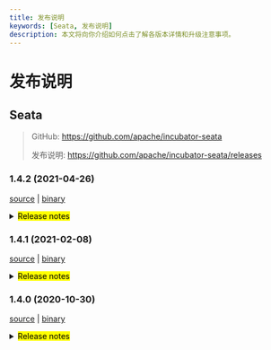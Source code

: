 ```yaml
---
title: 发布说明
keywords: [Seata, 发布说明]
description: 本文将向你介绍如何点击了解各版本详情和升级注意事项。
---
```



# 发布说明

## Seata

> GitHub: https://github.com/apache/incubator-seata 
> 
> 发布说明: https://github.com/apache/incubator-seata/releases

### 1.4.2 (2021-04-26)

[source](https://github.com/apache/incubator-seata/archive/v1.4.2.zip) |
[binary](https://github.com/apache/incubator-seata/releases/download/v1.4.2/seata-server-1.4.2.zip)

<details>
  <summary><mark>Release notes</mark></summary>


### Seata 1.4.2

Seata 1.4.2 发布。

Seata 是一款开源的分布式事务解决方案，提供高性能和简单易用的分布式事务服务。

此版本更新如下：

### feature：

- [[#2933](https://github.com/apache/incubator-seata/pull/2933)] 支持mysql antlr sqlparser
- [[#3228](https://github.com/apache/incubator-seata/pull/3228)] 支持自定义序列化插件
- [[#3172](https://github.com/apache/incubator-seata/pull/3172)] 支持 AT 模式 undo_log 压缩模式
- [[#3372](https://github.com/apache/incubator-seata/pull/3372)] 支持saga模式下用户自定义是否更新最后一次重试日志
- [[#3411](https://github.com/apache/incubator-seata/pull/3411)] 支持seata-server 线程池参数可配置
- [[#3348](https://github.com/apache/incubator-seata/pull/3348)] 支持 TC 存储模式使用 redis-sentinel
- [[#2667](https://github.com/apache/incubator-seata/pull/2667)] 支持使用db和redis存储模式时密码的加解密
- [[#3427](https://github.com/apache/incubator-seata/pull/3427)] 支持分布式锁接口
- [[#3443](https://github.com/apache/incubator-seata/pull/3443)] 支持将seata-server的日志发送到logstash或kafka中
- [[#3486](https://github.com/apache/incubator-seata/pull/3486)] 支持Metrics增加事务分组属性
- [[#3317](https://github.com/apache/incubator-seata/pull/3317)] 支持当zookeeper作为配置中心时从单node获取全部配置
- [[#3516](https://github.com/apache/incubator-seata/pull/3516)] 支持 consul 作为注册中心和配置中心时的 acl-token
- [[#3116](https://github.com/apache/incubator-seata/pull/3116)] 支持配置 apollo 配置中心配置 configService 和 cluster
- [[#3468](https://github.com/apache/incubator-seata/pull/3468)] 支持saga模式下任务循环执行
- [[#3447](https://github.com/apache/incubator-seata/pull/3447)] 支持日志框架中事务上下文的打印


### bugfix：

- [[#3258](https://github.com/apache/incubator-seata/pull/3258)] 修复AsyncWorker潜在的OOM问题
- [[#3293](https://github.com/apache/incubator-seata/pull/3293)] 修复配置缓存获取值类型不匹配的问题
- [[#3241](https://github.com/apache/incubator-seata/pull/3241)] 禁止在多SQL的情况下使用 limit 和 order by 语法
- [[#3406](https://github.com/apache/incubator-seata/pull/3406)] 修复当config.txt中包含特殊字符时无法推送至 nacos 的问题
- [[#3367](https://github.com/apache/incubator-seata/pull/3367)] 修复最后一个XA分支二阶段时偶发无法回滚的异常
- [[#3418](https://github.com/apache/incubator-seata/pull/3418)] 修复 getGeneratedKeys 可能会取到历史的主键的问题
- [[#3448](https://github.com/apache/incubator-seata/pull/3448)] 修复多个锁竞争失败时，仅删除单个锁，并优化锁竞争逻辑提升处理性能
- [[#3408](https://github.com/apache/incubator-seata/pull/3408)] 修复jar运行模式第三方依赖分离打包时的NPE问题
- [[#3431](https://github.com/apache/incubator-seata/pull/3431)] 修复在读取配置时Property Bean可能未初始化的问题
- [[#3413](https://github.com/apache/incubator-seata/pull/3413)] 修复回滚到savepoint以及releaseSavepoint的逻辑
- [[#3451](https://github.com/apache/incubator-seata/pull/3451)] 修复autoCommit=true，全局锁竞争失败时的脏写问题
- [[#3481](https://github.com/apache/incubator-seata/pull/3481)] 修复当 consul client 抛出异常时导致刷新任务中断的问题
- [[#3491](https://github.com/apache/incubator-seata/pull/3491)] 修复README.md文件中的拼写错误
- [[#3531](https://github.com/apache/incubator-seata/pull/3531)] 修复RedisTransactionStoreManager 获取 brachTransaction 可能的 NPE 问题
- [[#3500](https://github.com/apache/incubator-seata/pull/3500)] 修复 oracle 和 postgreSql 无法获取 column info 的问题
- [[#3560](https://github.com/apache/incubator-seata/pull/3560)] 修复 Committing 状态的事务异步任务没有时间阈值和无法进行事务恢复的问题
- [[#3555](https://github.com/apache/incubator-seata/pull/3555)] 通过setBytes代替setBlob，避免高版本jdbc驱动工作异常
- [[#3540](https://github.com/apache/incubator-seata/pull/3540)] 修复server发布打包时缺失文件的问题
- [[#3597](https://github.com/apache/incubator-seata/pull/3597)] 修复可能的 NPE问题
- [[#3568](https://github.com/apache/incubator-seata/pull/3568)] 修复自动数据源代理因 ConcurrentHashMap.computeIfAbsent 导致的死锁问题
- [[#3402](https://github.com/apache/incubator-seata/pull/3402)] 修复更新SQL中字段名含有库名无法解析更新列的问题
- [[#3464](https://github.com/apache/incubator-seata/pull/3464)] 修复测试用例空指针异常和StackTraceLogger中错误的日志格式.
- [[#3522](https://github.com/apache/incubator-seata/pull/3522)] 修复当 DML 影响行数为0时注册分支和插入undo_log的问题
- [[#3635](https://github.com/apache/incubator-seata/pull/3635)] 修复zookeeper 配置变更无法推送通知的问题
- [[#3133](https://github.com/apache/incubator-seata/pull/3133)] 修复某些场景下无法重试全局锁的问题
- [[#3156](https://github.com/apache/incubator-seata/pull/3156)] 修复嵌套代理类无法 获取target的问题


### optimize：

- [[#3341](https://github.com/apache/incubator-seata/pull/3341)] 优化获取指定配置文件的路径格式问题
- [[#3385](https://github.com/apache/incubator-seata/pull/3385)] 优化 GitHub Actions 配置,修复单测失败问题
- [[#3175](https://github.com/apache/incubator-seata/pull/3175)] 支持雪花算法时钟回拨
- [[#3291](https://github.com/apache/incubator-seata/pull/3291)] 优化mysql连接参数
- [[#3336](https://github.com/apache/incubator-seata/pull/3336)] 支持使用System.getProperty获取Netty配置参数
- [[#3369](https://github.com/apache/incubator-seata/pull/3369)] 添加github action的dockerHub秘钥
- [[#3343](https://github.com/apache/incubator-seata/pull/3343)] 将CI程序从Travis CI迁移到Github Actions
- [[#3397](https://github.com/apache/incubator-seata/pull/3397)] 增加代码变更记录
- [[#3303](https://github.com/apache/incubator-seata/pull/3303)] 支持从nacos单一dataId中读取所有配置
- [[#3380](https://github.com/apache/incubator-seata/pull/3380)] 优化 globalTransactionScanner 中的 DISABLE_GLOBAL_TRANSACTION listener
- [[#3123](https://github.com/apache/incubator-seata/pull/3123)] 优化 seata-server 打包策略
- [[#3415](https://github.com/apache/incubator-seata/pull/3415)] 优化 maven 打包时清除 distribution 目录
- [[#3316](https://github.com/apache/incubator-seata/pull/3316)] 优化读取配置值时属性bean未初始化的问题
- [[#3420](https://github.com/apache/incubator-seata/pull/3420)] 优化枚举类的使用并添加单元测试
- [[#3533](https://github.com/apache/incubator-seata/pull/3533)] 支持获取当前事务角色
- [[#3436](https://github.com/apache/incubator-seata/pull/3436)] 优化SQLType类中的错别字
- [[#3439](https://github.com/apache/incubator-seata/pull/3439)] 调整springApplicationContextProvider order以使其可以在xml bean之前被调用
- [[#3248](https://github.com/apache/incubator-seata/pull/3248)] 优化负载均衡配置迁移到client节点下
- [[#3441](https://github.com/apache/incubator-seata/pull/3441)] 优化starter的自动配置处理
- [[#3466](https://github.com/apache/incubator-seata/pull/3466)] 优化使用equalsIgnoreCase() 进行字符串比较
- [[#3476](https://github.com/apache/incubator-seata/pull/3476)] 支持 server 参数传入hostname时自动将其转换为 ip
- [[#3236](https://github.com/apache/incubator-seata/pull/3236)] 优化执行解锁操作的条件，减少不必要的 unlock 操作
- [[#3485](https://github.com/apache/incubator-seata/pull/3485)] 删除 ConfigurationFactory 中无用的代码
- [[#3505](https://github.com/apache/incubator-seata/pull/3505)] 删除 GlobalTransactionScanner 中无用的 if 判断
- [[#3544](https://github.com/apache/incubator-seata/pull/3544)] 优化无法通过Statement#getGeneratedKeys时，只能获取到批量插入的第一个主键的问题
- [[#3549](https://github.com/apache/incubator-seata/pull/3549)] 统一DB存储模式下不同表中的xid字段的长度
- [[#3551](https://github.com/apache/incubator-seata/pull/3551)] 调大RETRY_DEAD_THRESHOLD的值以及设置成可配置
- [[#3589](https://github.com/apache/incubator-seata/pull/3589)] 使用JUnit API做异常检查
- [[#3601](https://github.com/apache/incubator-seata/pull/3601)] 使`LoadBalanceProperties`与`spring-boot:2.x`及以上版本兼容
- [[#3513](https://github.com/apache/incubator-seata/pull/3513)] Saga SpringBeanService调用器支持切换 json 解析器
- [[#3318](https://github.com/apache/incubator-seata/pull/3318)] 支持 CLIENT_TABLE_META_CHECKER_INTERVAL 可配置化
- [[#3371](https://github.com/apache/incubator-seata/pull/3371)] 支持 metric 按 applicationId 分组
- [[#3459](https://github.com/apache/incubator-seata/pull/3459)] 删除重复的ValidadAddress代码
- [[#3215](https://github.com/apache/incubator-seata/pull/3215)] 优化seata-server 在file模式下启动时的reload逻辑
- [[#3631](https://github.com/apache/incubator-seata/pull/3631)] 优化 nacos-config.py 脚本的入参问题
- [[#3638](https://github.com/apache/incubator-seata/pull/3638)] 优化 update 和 delete 的 SQL 不支持 join 的错误提示
- [[#3523](https://github.com/apache/incubator-seata/pull/3523)] 优化当使用oracle时调用releaseSavepoint()方法报异常的问题
- [[#3458](https://github.com/apache/incubator-seata/pull/3458)] 还原已删除的md
- [[#3574](https://github.com/apache/incubator-seata/pull/3574)] 修复EventBus.java文件中注释拼写错误
- [[#3573](https://github.com/apache/incubator-seata/pull/3573)] 修复 README.md 文件中设计器路径错误
- [[#3662](https://github.com/apache/incubator-seata/pull/3662)] 更新gpg密钥对
- [[#3664](https://github.com/apache/incubator-seata/pull/3664)] 优化 javadoc
- [[#3637](https://github.com/apache/incubator-seata/pull/3637)] 登记使用seata的公司和1.4.2版本包含的新增pr信息

### test

- [[#3381](https://github.com/apache/incubator-seata/pull/3381)] 添加 TmClient 的测试用例
- [[#3607](https://github.com/apache/incubator-seata/pull/3607)] 修复 EventBus 的单元测试问题
- [[#3579](https://github.com/apache/incubator-seata/pull/3579)] 添加 StringFormatUtils 测试用例
- [[#3365](https://github.com/apache/incubator-seata/pull/3365)] 修复ParameterParserTest测试用例
- [[#3359](https://github.com/apache/incubator-seata/pull/3359)] 删除未使用的测试用例
- [[#3383](https://github.com/apache/incubator-seata/pull/3383)] 优化StatementProxyTest单元测试
- [[#3578](https://github.com/apache/incubator-seata/pull/3578)] 修复单元测试case里的UnfinishedStubbing异常


非常感谢以下 contributors 的代码贡献。若有无意遗漏，请报告。

- [slievrly](https://github.com/slievrly)
- [caohdgege](https://github.com/caohdgege)
- [funky-eyes](https://github.com/funky-eyes)
- [wangliang181230](https://github.com/wangliang181230)
- [xingfudeshi](https://github.com/xingfudeshi)
- [jsbxyyx](https://github.com/jsbxyyx)
- [selfishlover](https://github.com/selfishlover)
- [l8189352](https://github.com/l81893521)
- [Rubbernecker](https://github.com/Rubbernecker)
- [lj2018110133](https://github.com/lj2018110133)
- [github-ganyu](https://github.com/github-ganyu)
- [dmego](https://github.com/dmego)
- [spilledyear](https://github.com/spilledyear)
- [hoverruan](https://github.com/hoverruan )
- [anselleeyy](https://github.com/anselleeyy)
- [Ifdevil](https://github.com/Ifdevil)
- [lvxianzheng](https://github.com/lvxianzheng)
- [MentosL](https://github.com/MentosL)
- [lian88jian](https://github.com/lian88jian)
- [litianyu1992](https://github.com/litianyu1992)
- [xyz327](https://github.com/xyz327)
- [13414850431](https://github.com/13414850431)
- [xuande](https://github.com/xuande)
- [tanggen](https://github.com/tanggen)
- [eas5](https://github.com/eas5)
- [nature80](https://github.com/nature80)
- [ls9527](https://github.com/ls9527)
- [drgnchan](https://github.com/drgnchan)
- [imyangyong](https://github.com/imyangyong)
- [sunlggggg](https://github.com/sunlggggg)
- [long187](https://github.com/long187)
- [h-zhi](https://github.com/h-zhi)
- [StellaiYang](https://github.com/StellaiYang)
- [slinpq](https://github.com/slinpq)
- [sustly](https://github.com/sustly)
- [cznc](https://github.com/cznc)
- [squallliu](https://github.com/squallliu)
- [81519434](https://github.com/81519434)
- [luoxn28](https://github.com/luoxn28)


同时，我们收到了社区反馈的很多有价值的issue和建议，非常感谢大家。

#### Link

- **Seata:** https://github.com/apache/incubator-seata
- **Seata-Samples:** https://github.com/apache/incubator-seata-samples
- **Release:** https://github.com/apache/incubator-seata/releases
- **WebSite:** https://seata.apache.org

</details>


### 1.4.1 (2021-02-08)

[source](https://github.com/apache/incubator-seata/archive/v1.4.1.zip) |
[binary](https://github.com/apache/incubator-seata/releases/download/v1.4.1/seata-server-1.4.1.zip)

<details>
  <summary><mark>Release notes</mark></summary>


### Seata 1.4.1

Seata 1.4.1 发布。

Seata 是一款开源的分布式事务解决方案，提供高性能和简单易用的分布式事务服务。

此版本更新如下：

### feature：

- [[#3238](https://github.com/apache/incubator-seata/pull/3238)] 添加deflater压缩算法支持

### bugfix：

- [[#2879](https://github.com/apache/incubator-seata/pull/2879)] 修复springboot项目启动过程中可能产生死锁的问题
- [[#3296](https://github.com/apache/incubator-seata/pull/3296)] 修复当AT模式和TCC模式混用的时候，AT的分支无法被删除
- [[#3254](https://github.com/apache/incubator-seata/pull/3254)] 在调用恢复在恢复之前清除监听器映射
- [[#3309](https://github.com/apache/incubator-seata/pull/3309)] 修复Saga状态机无法使用Jackson parser以及当没有选择正确的状态会抛出NPE的问题
- [[#3287](https://github.com/apache/incubator-seata/pull/3287)] 修复当更新主键时抛出异常
- [[#3323](https://github.com/apache/incubator-seata/pull/3323)] Saga模式下创建状态机实例并存入数据库时出现异常，移除xid和branchType，避免影响其他事务执行
- [[#3281](https://github.com/apache/incubator-seata/pull/3281)] 修复Saga模式下，分支事务启动异常，上报TC状态不正确
- [[#2949](https://github.com/apache/incubator-seata/pull/2949)] 修复当获取state列表时的NPE
- [[#3351](https://github.com/apache/incubator-seata/pull/3351)] 修复使用hystrix和SCA 2.2.3.RELEASE及以下版本时抛出IllegalArgumentException异常的问题
- [[#3349](https://github.com/apache/incubator-seata/pull/3349)] 修复测试用例中的问题
- [[#3325](https://github.com/apache/incubator-seata/pull/3325)] 修复找不到上一次子状态机实例，导致重试一直失败问题
- [[#3357](https://github.com/apache/incubator-seata/pull/3357)] 修复发布规则检测失败的问题


### optimize：

- [[#3188](https://github.com/apache/incubator-seata/pull/3188)] 优化检查队列offer的返回值
- [[#3247](https://github.com/apache/incubator-seata/pull/3247)] 把client.log.exceptionRate配置移动到log.exceptionRate
- [[#3260](https://github.com/apache/incubator-seata/pull/3260)] 通过PriorityQueue来简化ShutdownHook的代码
- [[#3319](https://github.com/apache/incubator-seata/pull/3319)] 删除无用的@Sharable
- [[#3313](https://github.com/apache/incubator-seata/pull/3313)] 把StringBuffer替换成StringBuilder
- [[#3335](https://github.com/apache/incubator-seata/pull/3335)] 把TransactionPropagationIntercepter重命名为TransactionPropagationInterceptor
- [[#3310](https://github.com/apache/incubator-seata/pull/3310)] 支持NamedThreadFactory从SecurityManager或当前线程中获取ThreadGroup
- [[#3320](https://github.com/apache/incubator-seata/pull/3320)] 使用常量去优化负载均衡配置策略的可读性
- [[#3345](https://github.com/apache/incubator-seata/pull/3345)] 调整GlobalLockTemplateTest的测试用例


非常感谢以下 contributors 的代码贡献。若有无意遗漏，请报告。

- [slievrly](https://github.com/slievrly)
- [dongzl](https://github.com/dongzl)
- [wangliang181230](https://github.com/wangliang181230)
- [ls9527](https://github.com/ls9527)
- [long187](https://github.com/long187)
- [81519434](https://github.com/81519434)
- [anselleeyy](https://github.com/anselleeyy)
- [funky-eyes](https://github.com/funky-eyes)
- [selfishlover](https://github.com/selfishlover)
- [suichen](https://github.com/suichen)
- [h-zhi](https://github.com/h-zhi)
- [jxlgzwh](https://github.com/jxlgzwh)
- [LiWenGu](https://github.com/LiWenGu)

同时，我们收到了社区反馈的很多有价值的issue和建议，非常感谢大家。

#### Link

- **Seata:** https://github.com/apache/incubator-seata
- **Seata-Samples:** https://github.com/apache/incubator-seata-samples
- **Release:** https://github.com/apache/incubator-seata/releases
- **WebSite:** https://seata.apache.org

</details>


### 1.4.0 (2020-10-30)

 [source](https://github.com/apache/incubator-seata/archive/v1.4.0.zip) |
 [binary](https://github.com/apache/incubator-seata/releases/download/v1.4.0/seata-server-1.4.0.zip) 

<details>
  <summary><mark>Release notes</mark></summary>


  ### Seata 1.4.0

  Seata 1.4.0 发布。
  
  Seata 是一款开源的分布式事务解决方案，提供高性能和简单易用的分布式事务服务。
  
  此版本更新如下：

  ### feature：
  
   - [[#2380](https://github.com/apache/incubator-seata/pull/2380)] 支持yml配置文件
   - [[#3191](https://github.com/apache/incubator-seata/pull/3191)] 支持oracle nclob类型
   - [[#2676](https://github.com/apache/incubator-seata/pull/2676)] 支持客户端最少的活动负载均衡
   - [[#2080](https://github.com/apache/incubator-seata/pull/2080)] 支持客户端一致性哈希的负载均衡
   - [[#3198](https://github.com/apache/incubator-seata/pull/3198)] 支持Spring Boot 使用自定义配置中心和注册中心
   - [[#2806](https://github.com/apache/incubator-seata/pull/2806)] 支持配置默认全局事务超时时间
   - [[#2941](https://github.com/apache/incubator-seata/pull/2941)] 支持apollo密钥key配置
   - [[#2950](https://github.com/apache/incubator-seata/pull/2950)] 支持redis存储模式可重入锁
   - [[#2913](https://github.com/apache/incubator-seata/pull/2913)] 支持配置AT或XA事务模式的数据源代理
   - [[#2856](https://github.com/apache/incubator-seata/pull/2856)] 支持undo_log 使用 fst 序列化
   - [[#3076](https://github.com/apache/incubator-seata/pull/3076)] 支持 GlobalLock 锁重试
   - [[#2825](https://github.com/apache/incubator-seata/pull/2825)] 支持客户端发送鉴权信息
   - [[#2962](https://github.com/apache/incubator-seata/pull/2962)] 支持在 @GlobalTransactional和@GlobalLock 注解上锁的重试配置
  
  
  ### bugfix：
  
   - [[#3214](https://github.com/apache/incubator-seata/pull/3214)] 修复在某些情况下'RootContext.DEFAULT_BRANCH_TYPE' 的取值错误的问题
    - [[#3129](https://github.com/apache/incubator-seata/pull/3129)] 修复禁止执行更新主键值的SQL
    - [[#3205](https://github.com/apache/incubator-seata/pull/3205)] 修复在配置中获取boolean类型配置异常
    - [[#3170](https://github.com/apache/incubator-seata/pull/3170)] 修复Disposable 同优先级的无法执行的问题
    - [[#3180](https://github.com/apache/incubator-seata/pull/3180)] 修复fst序列化包名错误
    - [[#3178](https://github.com/apache/incubator-seata/pull/3178)] 修复sqlparser 换行替换为空格问题
    - [[#2929](https://github.com/apache/incubator-seata/pull/2929)] 修复将应用配置为在启动时降级但在运行中无法升级问题
    - [[#3050](https://github.com/apache/incubator-seata/pull/3050)] 修复update和delete不支持order，limit语法问题
    - [[#2935](https://github.com/apache/incubator-seata/pull/2935)] 修复了Saga Designer在切换节点时属性框不会切换的问题
    - [[#3140](https://github.com/apache/incubator-seata/pull/3140)] 修复`Propagation.REQUIRES_NEW`无效的问题
    - [[#3130](https://github.com/apache/incubator-seata/pull/3130)] 修复数据源多重代理和使用非代理类方法的问题
    - [[#3148](https://github.com/apache/incubator-seata/pull/3148)] 修复 Redis 存储模式下lock和session存储时key冲突问题
    - [[#3136](https://github.com/apache/incubator-seata/pull/3136)] 修复Redis pipeline执行报错问题
    - [[#2551](https://github.com/apache/incubator-seata/pull/2551)] 修复当使用AT数据源代理时Saga事务模式无法使用的问题
    - [[#3073](https://github.com/apache/incubator-seata/pull/3073)] 修复在没有xid的情况下使用XA模式的问题
    - [[#3074](https://github.com/apache/incubator-seata/pull/3074)] 修复若XA模式找不到 xid 重试问题
    - [[#3097](https://github.com/apache/incubator-seata/pull/3097)] 修复HttpAutoConfiguration只在springboot web项目中启动
    - [[#3071](https://github.com/apache/incubator-seata/pull/3071)] 修复XA 模式中无法获取真实连接的问题
    - [[#3056](https://github.com/apache/incubator-seata/pull/3056)] 修复了删除分支后仍然存在分支锁的错误
    - [[#3025](https://github.com/apache/incubator-seata/pull/3025)] 修复错误的包装路径问题
    - [[#3031](https://github.com/apache/incubator-seata/pull/3031)] 修复 redis 存储模式锁删除锁不完整问题
    - [[#2973](https://github.com/apache/incubator-seata/pull/2973)] 修复oracle数据库 where in 超过1000的问题
    - [[#2986](https://github.com/apache/incubator-seata/pull/2986)] 修复 checkstyle插件无法排除单个文件的问题
    - [[#2910](https://github.com/apache/incubator-seata/pull/2910)] 修复错误的注释 
    - [[#2914](https://github.com/apache/incubator-seata/pull/2914)] 修复TCC模式下，调用方未清除branchType的问题
    - [[#2926](https://github.com/apache/incubator-seata/pull/2926)] 修复 fastjson 序列化不记录类名的问题
    - [[#2897](https://github.com/apache/incubator-seata/pull/2897)] 修复Jedis删除锁失败的问题 
    - [[#2918](https://github.com/apache/incubator-seata/pull/2918)] 修复 AT 模式下回滚时的未加锁的问题
    - [[#2972](https://github.com/apache/incubator-seata/pull/2972)] 修复UUIDGenerator高并发下生成重复的id问题
    - [[#2932](https://github.com/apache/incubator-seata/pull/2932)] 修复nacos-config.py 不支持namespace 问题
    - [[#2900](https://github.com/apache/incubator-seata/pull/2900)] 修复数据库转义符问题
    - [[#2904](https://github.com/apache/incubator-seata/pull/2904)] 修复getConfig配置不存在获取到null的问题
    - [[#2890](https://github.com/apache/incubator-seata/pull/2890)] 修复statelang示例中的拼写错误
    - [[#3040](https://github.com/apache/incubator-seata/pull/3040)] 修复 autocommit=false时的重复提交问题
    - [[#3230](https://github.com/apache/incubator-seata/pull/3230)] 修复使用@EnableAutoDataSourceProxy启动失败问题
    - [[#2979](https://github.com/apache/incubator-seata/pull/2979)] 修复与sharedjdbc集成postgresql 无法获取元数据问题
    - [[#3233](https://github.com/apache/incubator-seata/pull/3233)] 修复Collections空指针异常
    - [[#3242](https://github.com/apache/incubator-seata/pull/3242)] 修复批处理SQL获取TableMeta错误问题
  
  
   ### optimize:
  
   - [[#3201](https://github.com/apache/incubator-seata/pull/3201)] 修复异常时报错堆栈显示不全的问题
   - [[#3062](https://github.com/apache/incubator-seata/pull/3062)] 重构Redis存储模式下session的存储结构 
   - [[#3117](https://github.com/apache/incubator-seata/pull/3117)] 优化日志输出以及清除无用代码
   - [[#3134](https://github.com/apache/incubator-seata/pull/3134)] 优化Map 和 List 相关写法
   - [[#3195](https://github.com/apache/incubator-seata/pull/3195)] 优化 XID 相关的代码写法
   - [[#3200](https://github.com/apache/incubator-seata/pull/3200)] 优化 rpc 日志提示
   - [[#3186](https://github.com/apache/incubator-seata/pull/3186)] 移除 StringUtils 的重复代码
   - [[#3162](https://github.com/apache/incubator-seata/pull/3162)] 删除重复的代码
   - [[#2969](https://github.com/apache/incubator-seata/pull/2969)] 升级druid的依赖到1.1.23
   - [[#3141](https://github.com/apache/incubator-seata/pull/3141)] 升级Nacos和FastJSON的依赖版本
   - [[#3118](https://github.com/apache/incubator-seata/pull/3118)] 添加`additional-spring-configuration-metadata.json` 配置提示信息
   - [[#2597](https://github.com/apache/incubator-seata/pull/2597)]  优化web拦截器中的xid状态避免重复处理
   - [[#3102](https://github.com/apache/incubator-seata/pull/3102)] 优化ContextCore 接口可设置非 String 类型的值
   - [[#3016](https://github.com/apache/incubator-seata/pull/3016)] 重构 Redis 存储模式下 的lock的存储结构 
   - [[#3046](https://github.com/apache/incubator-seata/pull/3046)] 删除SerializerFactory类
   - [[#3053](https://github.com/apache/incubator-seata/pull/3053)] 支持 TC端jedis连接池最大数量配置
   - [[#3012](https://github.com/apache/incubator-seata/pull/3012)] 移除重复设置端口的代码
   - [[#2978](https://github.com/apache/incubator-seata/pull/2978)] 优化AT和TCC 事务模式混用时，AT模式可异步提交
   - [[#2967](https://github.com/apache/incubator-seata/pull/2967)] 优化代码为lambda风格
   - [[#2968](https://github.com/apache/incubator-seata/pull/2968)] 优化在RM客户端初始化后发送注册消息
   - [[#2945](https://github.com/apache/incubator-seata/pull/2945)] 优化DB存储模式异步提交，减少更新操作
   - [[#2952](https://github.com/apache/incubator-seata/pull/2952)] 支持 additional-spring-configuration-metadata.json配置提示信息
   - [[#2920](https://github.com/apache/incubator-seata/pull/2920)] 修正 README.md 中的单词和语法错误
   - [[#3222](https://github.com/apache/incubator-seata/pull/3222)] 优化fileListener的CPU利用率
   - [[#2843](https://github.com/apache/incubator-seata/pull/2843)] 移除 redis和db 存储模式的中移除接口Reloadable 和 重构 reload`方法 
   - [[#3209](https://github.com/apache/incubator-seata/pull/3209)] 新增使用用户 logo 信息


  非常感谢以下 contributors 的代码贡献。若有无意遗漏，请报告。 

  - [slievrly](https://github.com/slievrly) 
  - [wangliang181230](https://github.com/wangliang181230) 
  - [funky-eyes](https://github.com/funky-eyes) 
  - [jsbxyyx](https://github.com/jsbxyyx)
  - [l81893521](https://github.com/l81893521)
  - [lightClouds917](https://github.com/lightClouds917)
  - [caohdgege](https://github.com/caohdgege)
  - [yujianfei1986](https://github.com/yujianfei1986)
  - [ph3636](https://github.com/ph3636)
  - [PeineLiang](https://github.com/PeineLiang)
  - [heyaping388](https://github.com/heyaping388)
  - [guang384](https://github.com/guang384)
  - [zdrjson](https://github.com/zdrjson)
  - [ITAlexSun](https://github.com/ITAlexSun)
  - [dongzl](https://github.com/dongzl)
  - [81519434](https://github.com/81519434)
  - [wangwei-yin](https://github.com/wangwei-yin)
  - [jujinghao](https://github.com/jujinghao)
  - [JRial95](https://github.com/JRial95)
  - [mxszs1](https://github.com/mxszs1)
  - [RayneHwang](https://github.com/RayneHwang)
  - [everyhook1](https://github.com/everyhook1)
  - [li469791221](https://github.com/li469791221)
  - [luorenjin](https://github.com/luorenjin)
  - [yangxb2010000](https://github.com/yangxb2010000)
  - [selfishlover](https://github.com/selfishlover)
  - [yyjgit66](https://github.com/yyjgit66)

  同时，我们收到了社区反馈的很多有价值的issue和建议，非常感谢大家。

   #### Link

   - **Seata:** https://github.com/apache/incubator-seata  
   - **Seata-Samples:** https://github.com/apache/incubator-seata-samples   
   - **Release:** https://github.com/apache/incubator-seata/releases
   - **WebSite:** https://seata.apache.org

</details>
